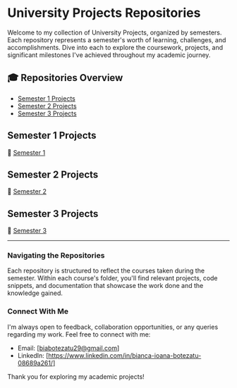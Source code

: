 # University Projects Repositories

Welcome to my collection of University Projects, organized by semesters. Each repository represents a semester's worth of learning, challenges, and accomplishments. Dive into each to explore the coursework, projects, and significant milestones I've achieved throughout my academic journey.

## 🎓 Repositories Overview

- [Semester 1 Projects](#semester-1-projects)
- [Semester 2 Projects](#semester-2-projects)
- [Semester 3 Projects](#semester-3-projects)

## Semester 1 Projects

🔗 [Semester 1](https://github.com/biancabotezatu2909/Semester-1)

## Semester 2 Projects

🔗 [Semester 2](https://github.com/biancabotezatu2909/Semester-2)

## Semester 3 Projects

🔗 [Semester 3](https://github.com/biancabotezatu2909/Semester-3)

---

### Navigating the Repositories

Each repository is structured to reflect the courses taken during the semester. Within each course's folder, you'll find relevant projects, code snippets, and documentation that showcase the work done and the knowledge gained.

### Connect With Me

I'm always open to feedback, collaboration opportunities, or any queries regarding my work. Feel free to connect with me:

- Email: [biabotezatu29@gmail.com]
- LinkedIn: [https://www.linkedin.com/in/bianca-ioana-botezatu-08689a261/]

Thank you for exploring my academic projects!
